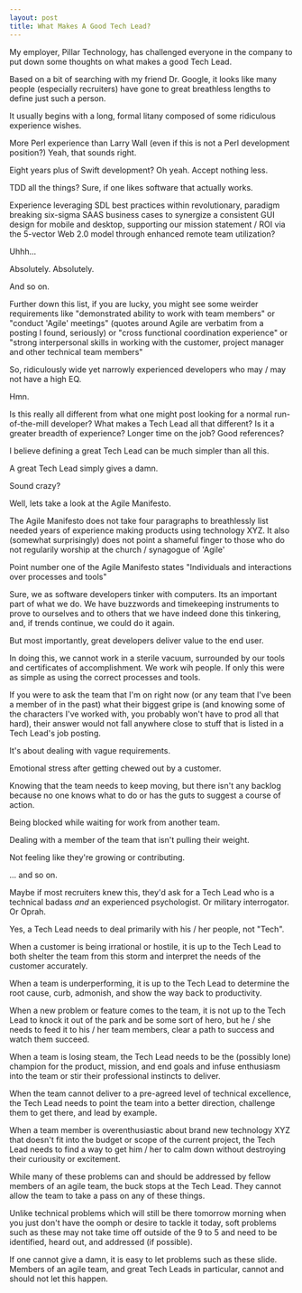 ```yaml
---
layout: post
title: What Makes A Good Tech Lead?
---
```


My employer, Pillar Technology, has challenged everyone in the company to put down some thoughts on what makes a good Tech Lead.

Based on a bit of searching with my friend Dr. Google, it looks like many people (especially recruiters) have gone to great breathless lengths to define just such a person.

It usually begins with a long, formal litany composed of some ridiculous experience wishes.

More Perl experience than Larry Wall (even if this is not a Perl development position?)  Yeah, that sounds right.

Eight years plus of Swift development?  Oh yeah.  Accept nothing less.

TDD all the things?  Sure, if one likes software that actually works.

Experience leveraging SDL best practices within revolutionary, paradigm breaking six-sigma SAAS business cases to synergize a consistent GUI design for mobile and desktop, supporting our mission statement / ROI via the 5-vector Web 2.0 model through enhanced remote team utilization?

Uhhh...

Absolutely.  Absolutely.

And so on.

Further down this list, if you are lucky, you might see some weirder requirements like "demonstrated ability to work with team members" or "conduct 'Agile' meetings" (quotes around Agile are verbatim from a posting I found, seriously) or "cross functional coordination experience" or "strong interpersonal skills in working with the customer, project manager and other technical team members"

So, ridiculously wide yet narrowly experienced developers who may / may not have a high EQ.

Hmn.

Is this really all different from what one might post looking for a normal run-of-the-mill developer?  What makes a Tech Lead all that different?  Is it a greater breadth of experience?  Longer time on the job?  Good references?

I believe defining a great Tech Lead can be much simpler than all this.

A great Tech Lead simply gives a damn.

Sound crazy?

Well, lets take a look at the Agile Manifesto.

The Agile Manifesto does not take four paragraphs to breathlessly list needed years of experience making products using technology XYZ.  It also (somewhat surprisingly) does not point a shameful finger to those who do not regularily worship at the church / synagogue of 'Agile'

Point number one of the Agile Manifesto states "Individuals and interactions over processes and tools"

Sure, we as software developers tinker with computers.  Its an important part of what we do.  We have buzzwords and timekeeping instruments to prove to ourselves and to others that we have indeed done this tinkering, and, if trends continue, we could do it again.

But most importantly, great developers deliver value to the end user.

In doing this, we cannot work in a sterile vacuum, surrounded by our tools and certificates of accomplishment.  We work wih people.  If only this were as simple as using the correct processes and tools.

If you were to ask the team that I'm on right now (or any team that I've been a member of in the past) what their biggest gripe is (and knowing some of the characters I've worked with, you probably won't have to prod all that hard), their answer would not fall anywhere close to stuff that is listed in a Tech Lead's job posting.

It's about dealing with vague requirements.

Emotional stress after getting chewed out by a customer.

Knowing that the team needs to keep moving, but there isn't any backlog because no one knows what to do or has the guts to suggest a course of action.

Being blocked while waiting for work from another team.

Dealing with a member of the team that isn't pulling their weight.

Not feeling like they're growing or contributing.

...  and so on.

Maybe if most recruiters knew this, they'd ask for a Tech Lead who is a technical badass _and_ an experienced psychologist.  Or military interrogator.  Or Oprah.

Yes, a Tech Lead needs to deal primarily with his / her people, not "Tech".

When a customer is being irrational or hostile, it is up to the Tech Lead to both shelter the team from this storm and interpret the needs of the customer accurately.

When a team is underperforming, it is up to the Tech Lead to determine the root cause, curb, admonish, and show the way back to productivity.

When a new problem or feature comes to the team, it is not up to the Tech Lead to knock it out of the park and be some sort of hero, but he / she needs to feed it to his / her team members, clear a path to success and watch them succeed.

When a team is losing steam, the Tech Lead needs to be the (possibly lone) champion for the product, mission, and end goals and infuse enthusiasm into the team or stir their professional instincts to deliver.

When the team cannot deliver to a pre-agreed level of technical excellence, the Tech Lead needs to point the team into a better direction, challenge them to get there, and lead by example.

When a team member is overenthusiastic about brand new technology XYZ that doesn't fit into the budget or scope of the current project, the Tech Lead needs to find a way to get him / her to calm down without destroying their curiousity or excitement.

While many of these problems can and should be addressed by fellow members of an agile team, the buck stops at the Tech Lead.  They cannot allow the team to take a pass on any of these things.

Unlike technical problems which will still be there tomorrow morning when you just don't have the oomph or desire to tackle it today, soft problems such as these may not take time off outside of the 9 to 5 and need to be identified, heard out, and addressed (if possible).

If one cannot give a damn, it is easy to let problems such as these slide.  Members of an agile team, and great Tech Leads in particular, cannot and should not let this happen.



